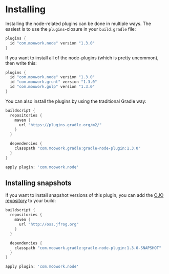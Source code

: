 # Installing

Installing the node-related plugins can be done in multiple ways. The easiest is to use the `plugins`-closure 
in your `build.gradle` file:

```gradle
plugins {
  id "com.moowork.node" version "1.3.0"
}
```

If you want to install all of the node-plugins (which is pretty uncommon), then write this:

```gradle
plugins {
  id "com.moowork.node" version "1.3.0"
  id "com.moowork.grunt" version "1.3.0"
  id "com.moowork.gulp" version "1.3.0"
}
```

You can also install the plugins by using the traditional Gradle way:

```gradle
buildscript {
  repositories {
    maven {
      url "https://plugins.gradle.org/m2/"
    } 
  }

  dependencies {
    classpath "com.moowork.gradle:gradle-node-plugin:1.3.0"
  }
}

apply plugin: 'com.moowork.node'
```


## Installing snapshots

If you want to install snapshot versions of this plugin, you can add the [OJO repository](http://oss.jfrog.org)
to your build:

```gradle
buildscript {
  repositories {
    maven {
      url "http://oss.jfrog.org"
    } 
  }

  dependencies {
    classpath "com.moowork.gradle:gradle-node-plugin:1.3.0-SNAPSHOT"
  }
}

apply plugin: 'com.moowork.node'
```

